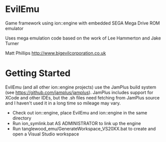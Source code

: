 
# EvilEmu

Game framework using ion::engine with embedded SEGA Mega Drive ROM emulator

Uses mega emulation code based on the work of Lee Hammerton and Jake Turner

Matt Phillips
http://www.bigevilcorporation.co.uk

# Getting Started

EvilEmu (and all other ion::engine projects) use the JamPlus build system (see https://github.com/jamplus/jamplus).
JamPlus includes support for XCode and other IDEs, but the .sh files need fetching from JamPlus source and I haven't
used it in a long time so mileage may vary.

- Check out ion::engine, place EvilEmu and ion::engine in the same directory
- Run ion_symlink.bat AS ADMINISTRATOR to link up the engine
- Run tanglewood_emu/GenerateWorkspace_VS20XX.bat to create and open a Visual Studio workspace
